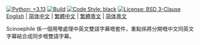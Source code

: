 [![Python: =3.13](https://img.shields.io/badge/python-3.13-green.svg)](https://docs.python.org/3/whatsnew/3.13.html)
[![Build](https://github.com/KarlTDebiec/Scinoephile/actions/workflows/build.yml/badge.svg)](https://github.com/KarlTDebiec/Scinoephile/actions/workflows/build.yml)
[![Code Style: black](https://img.shields.io/badge/code%20style-black-000000.svg)](https://github.com/psf/black)
[![License: BSD 3-Clause](https://img.shields.io/badge/license-BSD%203--Clause-blue.svg)](https://opensource.org/licenses/BSD-3-Clause)
[English](README.md) | [简体中文](README.zh-hans.md) | [繁體中文](README.zh-hant.md) | [繁體粵文](README.yue-hant.md) | [简体粵文](README.yue-hans.md)

Scinoephile 係一個用嚟處理中英文雙語字幕嘅套件，重點係將分開嘅中文同英文字幕結合成同步嘅雙語字幕。
